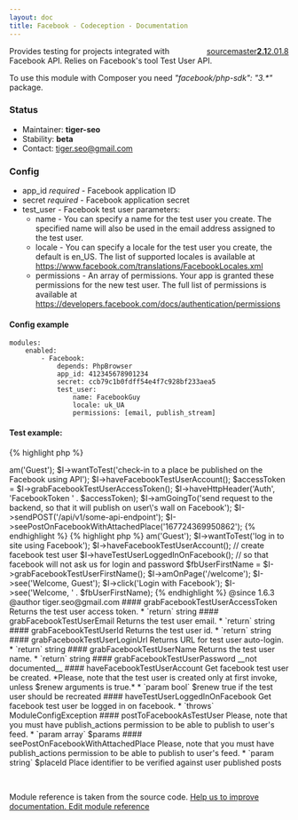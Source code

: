```yaml
---
layout: doc
title: Facebook - Codeception - Documentation
---
```




<div class="btn-group" role="group" style="float: right" aria-label="..."><a class="btn btn-default" href="https://github.com/Codeception/Codeception/blob/2.1/src/Codeception/Module/Facebook.php">source</a><a class="btn btn-default" href="https://github.com/Codeception/Codeception/blob/master/docs/modules/Facebook.md">master</a><a class="btn btn-default" href="https://github.com/Codeception/Codeception/blob/2.1/docs/modules/Facebook.md"><strong>2.1</strong></a><a class="btn btn-default" href="https://github.com/Codeception/Codeception/blob/2.0/docs/modules/Facebook.md">2.0</a><a class="btn btn-default" href="https://github.com/Codeception/Codeception/blob/1.8/docs/modules/Facebook.md">1.8</a></div>




Provides testing for projects integrated with Facebook API.
Relies on Facebook's tool Test User API.

<div class="alert alert-info">
To use this module with Composer you need <em>"facebook/php-sdk": "3.*"</em> package.
</div>

### Status

* Maintainer: **tiger-seo**
* Stability: **beta**
* Contact: tiger.seo@gmail.com

### Config

* app_id *required* - Facebook application ID
* secret *required* - Facebook application secret
* test_user - Facebook test user parameters:
    * name - You can specify a name for the test user you create. The specified name will also be used in the email address assigned to the test user.
    * locale - You can specify a locale for the test user you create, the default is en_US. The list of supported locales is available at https://www.facebook.com/translations/FacebookLocales.xml
    * permissions - An array of permissions. Your app is granted these permissions for the new test user. The full list of permissions is available at https://developers.facebook.com/docs/authentication/permissions

#### Config example

    modules:
        enabled:
            - Facebook:
                depends: PhpBrowser
                app_id: 412345678901234
                secret: ccb79c1b0fdff54e4f7c928bf233aea5
                test_user:
                    name: FacebookGuy
                    locale: uk_UA
                    permissions: [email, publish_stream]

####  Test example:

{% highlight php %}

<?php
$I = new ApiGuy($scenario);
$I->am('Guest');
$I->wantToTest('check-in to a place be published on the Facebook using API');
$I->haveFacebookTestUserAccount();
$accessToken = $I->grabFacebookTestUserAccessToken();
$I->haveHttpHeader('Auth', 'FacebookToken ' . $accessToken);
$I->amGoingTo('send request to the backend, so that it will publish on user\'s wall on Facebook');
$I->sendPOST('/api/v1/some-api-endpoint');
$I->seePostOnFacebookWithAttachedPlace('167724369950862');


{% endhighlight %}

{% highlight php %}

<?php
$I = new WebGuy($scenario);
$I->am('Guest');
$I->wantToTest('log in to site using Facebook');
$I->haveFacebookTestUserAccount(); // create facebook test user
$I->haveTestUserLoggedInOnFacebook(); // so that facebook will not ask us for login and password
$fbUserFirstName = $I->grabFacebookTestUserFirstName();
$I->amOnPage('/welcome');
$I->see('Welcome, Guest');
$I->click('Login with Facebook');
$I->see('Welcome, ' . $fbUserFirstName);


{% endhighlight %}

@since 1.6.3
@author tiger.seo@gmail.com


#### grabFacebookTestUserAccessToken
 
Returns the test user access token.

 * `return` string


#### grabFacebookTestUserEmail
 
Returns the test user email.

 * `return` string


#### grabFacebookTestUserId
 
Returns the test user id.

 * `return` string


#### grabFacebookTestUserLoginUrl
 
Returns URL for test user auto-login.

 * `return` string


#### grabFacebookTestUserName
 
Returns the test user name.

 * `return` string


#### grabFacebookTestUserPassword
__not documented__


#### haveFacebookTestUserAccount
 
Get facebook test user be created.

*Please, note that the test user is created only at first invoke, unless $renew arguments is true.*

 * `param bool` $renew true if the test user should be recreated


#### haveTestUserLoggedInOnFacebook
 
Get facebook test user be logged in on facebook.

 * `throws`  ModuleConfigException


#### postToFacebookAsTestUser
 
Please, note that you must have publish_actions permission to be able to publish to user's feed.

 * `param array` $params


#### seePostOnFacebookWithAttachedPlace
 

Please, note that you must have publish_actions permission to be able to publish to user's feed.

 * `param string` $placeId Place identifier to be verified against user published posts

<p>&nbsp;</p><div class="alert alert-warning">Module reference is taken from the source code. <a href="https://github.com/Codeception/Codeception/tree/2.1/src/Codeception/Module/Facebook.php">Help us to improve documentation. Edit module reference</a></div>
